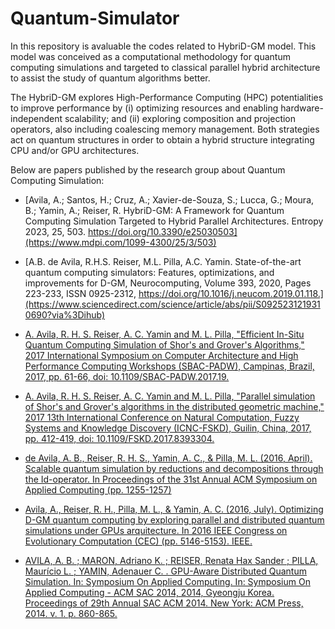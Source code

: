 # Quantum-Simulator

In this repository is avaluable the codes related to HybriD-GM model. This model was conceived as a computational methodology for quantum computing simulations and targeted to classical parallel hybrid architecture to assist the study of quantum algorithms better. 

The HybriD-GM explores High-Performance Computing (HPC) potentialities to improve performance by (i) optimizing resources and enabling hardware-independent scalability; and (ii) exploring composition and projection operators, also including coalescing memory management. Both strategies act on quantum structures in order to obtain a hybrid structure integrating CPU and/or GPU architectures.

Below are papers published by the research group about Quantum Computing Simulation:

* [Avila, A.; Santos, H.; Cruz, A.; Xavier-de-Souza, S.; Lucca, G.; Moura, B.; Yamin, A.; Reiser, R. HybriD-GM: A Framework for Quantum Computing Simulation Targeted to Hybrid Parallel Architectures. Entropy 2023, 25, 503. https://doi.org/10.3390/e25030503](https://www.mdpi.com/1099-4300/25/3/503)

* [A.B. de Avila, R.H.S. Reiser, M.L. Pilla, A.C. Yamin. State-of-the-art quantum computing simulators: Features, optimizations, and improvements for D-GM,
Neurocomputing, Volume 393, 2020, Pages 223-233, ISSN 0925-2312, https://doi.org/10.1016/j.neucom.2019.01.118.](https://www.sciencedirect.com/science/article/abs/pii/S0925231219310690?via%3Dihub)

* [A. Avila, R. H. S. Reiser, A. C. Yamin and M. L. Pilla, "Efficient In-Situ Quantum Computing Simulation of Shor's and Grover's Algorithms," 2017 International Symposium on Computer Architecture and High Performance Computing Workshops (SBAC-PADW), Campinas, Brazil, 2017, pp. 61-66, doi: 10.1109/SBAC-PADW.2017.19.](https://ieeexplore.ieee.org/document/8109007)

* [A. Avila, R. H. S. Reiser, A. C. Yamin and M. L. Pilla, "Parallel simulation of Shor's and Grover's algorithms in the distributed geometric machine," 2017 13th International Conference on Natural Computation, Fuzzy Systems and Knowledge Discovery (ICNC-FSKD), Guilin, China, 2017, pp. 412-419, doi: 10.1109/FSKD.2017.8393304.](https://ieeexplore.ieee.org/document/8393304)

* [de Avila, A. B., Reiser, R. H. S., Yamin, A. C., & Pilla, M. L. (2016, April). Scalable quantum simulation by reductions and decompositions through the Id-operator. In Proceedings of the 31st Annual ACM Symposium on Applied Computing (pp. 1255-1257)](https://dl.acm.org/doi/10.1145/2851613.2851936)

* [Avila, A., Reiser, R. H., Pilla, M. L., & Yamin, A. C. (2016, July). Optimizing D-GM quantum computing by exploring parallel and distributed quantum simulations under GPUs arquitecture. In 2016 IEEE Congress on Evolutionary Computation (CEC) (pp. 5146-5153). IEEE.](https://ieeexplore.ieee.org/document/7748342)

* [AVILA, A. B. ; MARON, Adriano K. ; REISER, Renata Hax Sander ; PILLA, Maurício L. ; YAMIN, Adenauer C. . GPU-Aware Distributed Quantum Simulation. In: Symposium On Applied Computing. In: Symposium On Applied Computing - ACM SAC 2014, 2014, Gyeongju Korea. Proceedings of 29th Annual SAC ACM 2014. New York: ACM Press, 2014. v. 1. p. 860-865.](https://dl.acm.org/doi/abs/10.1145/2554850.2554892)
